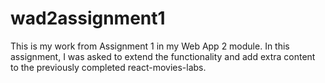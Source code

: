 # wad2assignment1
This is my work from Assignment 1 in my Web App 2 module. In this assignment, I was asked to extend the functionality and add extra content to the previously completed react-movies-labs.
